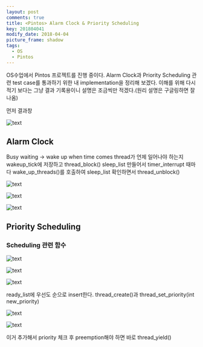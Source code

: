 ```yaml
---
layout: post
comments: true
title: <Pintos> Alarm Clock & Priority Scheduling
key: 201804041
modify_date: 2018-04-04
picture_frame: shadow
tags:
  - OS
  - Pintos
---
```


OS수업에서 Pintos 프로젝트를 진행 중이다.
Alarm Clock과 Priority Scheduling 관련 test case를 통과하기 위한 내 implementation을 정리해 보겠다.
이해를 위해 다시 적기 보다는 그냥 결과 기록용이니 설명은 조금씩만 적겠다.(원리 설명은 구글링하면 잘 나옴)

먼저 결과창

![text](https://raw.githubusercontent.com/q0115643/my_blog/master/images/pintos-pj1-result.png)
<!--more-->

## Alarm Clock

Busy waiting -> wake up when time comes
thread가 언제 일어나야 하는지 wakeup_tick에 저장하고 thread_block()
sleep_list 만들어서 timer_interrupt 때마다 wake_up_threads()를 호출하여 sleep_list 확인하면서 thread_unblock()

![text](https://raw.githubusercontent.com/q0115643/my_blog/master/images/pintos-pj1-01.png)

![text](https://raw.githubusercontent.com/q0115643/my_blog/master/images/pintos-pj1-02.png)

![text](https://raw.githubusercontent.com/q0115643/my_blog/master/images/pintos-pj1-03.png)

## Priority Scheduling

### Scheduling 관련 함수

![text](https://raw.githubusercontent.com/q0115643/my_blog/master/images/pintos-pj1-04.png)

![text](https://raw.githubusercontent.com/q0115643/my_blog/master/images/pintos-pj1-05.png)

![text](https://raw.githubusercontent.com/q0115643/my_blog/master/images/pintos-pj1-06.png)

ready_list에 우선도 순으로 insert한다.
thread_create()과 thread_set_priority(int new_priority)

![text](https://raw.githubusercontent.com/q0115643/my_blog/master/images/pintos-pj1-07.png)

![text](https://raw.githubusercontent.com/q0115643/my_blog/master/images/pintos-pj1-08.png)

이거 추가해서 priority 체크 후 preemption해야 하면 바로 thread_yield()




